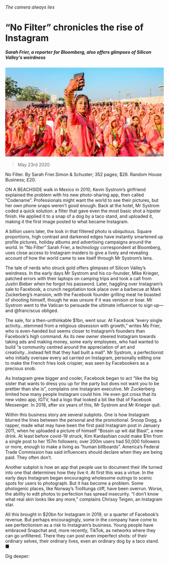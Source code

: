 ###### The camera always lies

# “No Filter” chronicles the rise of Instagram 

##### Sarah Frier, a reporter for Bloomberg, also offers glimpses of Silicon Valley’s weirdness 

![image](images/20200523_BKP016_0.jpg) 

> May 23rd 2020 

No Filter. By Sarah Frier.Simon &amp; Schuster; 352 pages; $28. Random House Business; £20.

ON A BEACHSIDE walk in Mexico in 2010, Kevin Systrom’s girlfriend explained the problem with his new photo-sharing app, then called “Codename”. Professionals might want the world to see their pictures, but her own phone snaps weren’t good enough. Back at the hotel, Mr Systrom coded a quick solution: a filter that gave even the most basic shot a hipster finish. He applied it to a snap of a dog by a taco stand, and uploaded it, making it the first image posted to what became Instagram.


A billion users later, the look in that filtered photo is ubiquitous. Square proportions, high contrast and darkened edges have instantly smartened up profile pictures, holiday albums and advertising campaigns around the world. In “No Filter” Sarah Frier, a technology correspondent at Bloomberg, uses close access to Instagram insiders to give a lively and revealing account of how the world came to see itself through Mr Systrom’s lens.

The tale of nerds who struck gold offers glimpses of Silicon Valley’s weirdness. In the early days Mr Systrom and his co-founder, Mike Krieger, patched errors with their laptops on camping trips and took a call from Justin Bieber when he forgot his password. Later, haggling over Instagram’s sale to Facebook, a crunch negotiation took place over a barbecue at Mark Zuckerberg’s mansion, with the Facebook founder grilling meat he boasted of shooting himself, though he was unsure if it was venison or boar. Mr Systrom went to the Vatican to persuade the ultimate influencer to sign up—and @franciscus obliged.

The sale, for a then-unthinkable $1bn, went sour. At Facebook “every single activity…stemmed from a religious obsession with growth,” writes Ms Frier, who is even-handed but seems closer to Instagram’s founders than Facebook’s high command. As its new owner steered Instagram towards taking ads and making money, some early employees, who had wanted to build “a community centred around the appreciation of art and creativity...instead felt that they had built a mall”. Mr Systrom, a perfectionist who initially oversaw every ad carried on Instagram, personally editing one to make the French fries look crispier, was seen by Facebookers as a precious snob.

As Instagram grew bigger and cooler, Facebook began to act “like the big sister that wants to dress you up for the party but does not want you to be prettier than she is”, complains one Instagram executive. Mr Zuckerberg limited how many people Instagram could hire. He even got cross that its new video app, IGTV, had a logo that looked a bit like that of Facebook Messenger. In 2018, after six years of this, Mr Systrom and Mr Krieger quit.

Within this business story are several subplots. One is how Instagram blurred the lines between the personal and the promotional. Snoop Dogg, a rapper, made what may have been the first paid Instagram post in January 2011, when he uploaded a picture of himself “Bossin up wit dat Blast”, a new drink. At least before covid-19 struck, Kim Kardashian could make $1m from a single post to her 157m followers; over 200m users had 50,000 followers or more, enough to make a living as “human billboards”. America’s Federal Trade Commission has said influencers should declare when they are being paid. They often don’t.

Another subplot is how an app that people use to document their life turned into one that determines how they live it. At first this was a virtue. In the early days Instagram began encouraging wholesome outings to scenic spots for users to photograph. But it has become a problem. Some photogenic places, like Norway’s Trolltunga cliff, have been overrun. Worse, the ability to edit photos to perfection has spread insecurity. “I don’t know what real skin looks like any more,” complains Chrissy Teigen, an Instagram star.

All this brought in $20bn for Instagram in 2019, or a quarter of Facebook’s revenue. But perhaps encouragingly, some in the company have come to see perfectionism as a risk to Instagram’s business. Young people have embraced Snapchat and, more recently, TikTok, as networks where they can go unfiltered. There they can post even imperfect shots: of their ordinary selves, their ordinary lives, even an ordinary dog by a taco stand. ■

Dig deeper:


